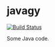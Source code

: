 # javagy

[![Build Status](https://travis-ci.org/czfshine/javagy.svg?branch=master)](https://travis-ci.org/czfshine/javagy)

Some Java code.
